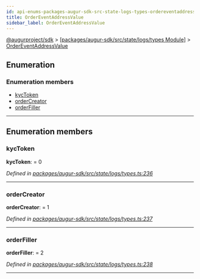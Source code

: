 ```yaml
---
id: api-enums-packages-augur-sdk-src-state-logs-types-ordereventaddressvalue
title: OrderEventAddressValue
sidebar_label: OrderEventAddressValue
---
```


[@augurproject/sdk](api-readme.md) > [[packages/augur-sdk/src/state/logs/types Module]](api-modules-packages-augur-sdk-src-state-logs-types-module.md) > [OrderEventAddressValue](api-enums-packages-augur-sdk-src-state-logs-types-ordereventaddressvalue.md)

## Enumeration

### Enumeration members

* [kycToken](api-enums-packages-augur-sdk-src-state-logs-types-ordereventaddressvalue.md#kyctoken)
* [orderCreator](api-enums-packages-augur-sdk-src-state-logs-types-ordereventaddressvalue.md#ordercreator)
* [orderFiller](api-enums-packages-augur-sdk-src-state-logs-types-ordereventaddressvalue.md#orderfiller)

---

## Enumeration members

<a id="kyctoken"></a>

###  kycToken

**kycToken**:  = 0

*Defined in [packages/augur-sdk/src/state/logs/types.ts:236](https://github.com/AugurProject/augur/blob/a689f5d0f9/packages/augur-sdk/src/state/logs/types.ts#L236)*

___
<a id="ordercreator"></a>

###  orderCreator

**orderCreator**:  = 1

*Defined in [packages/augur-sdk/src/state/logs/types.ts:237](https://github.com/AugurProject/augur/blob/a689f5d0f9/packages/augur-sdk/src/state/logs/types.ts#L237)*

___
<a id="orderfiller"></a>

###  orderFiller

**orderFiller**:  = 2

*Defined in [packages/augur-sdk/src/state/logs/types.ts:238](https://github.com/AugurProject/augur/blob/a689f5d0f9/packages/augur-sdk/src/state/logs/types.ts#L238)*

___

